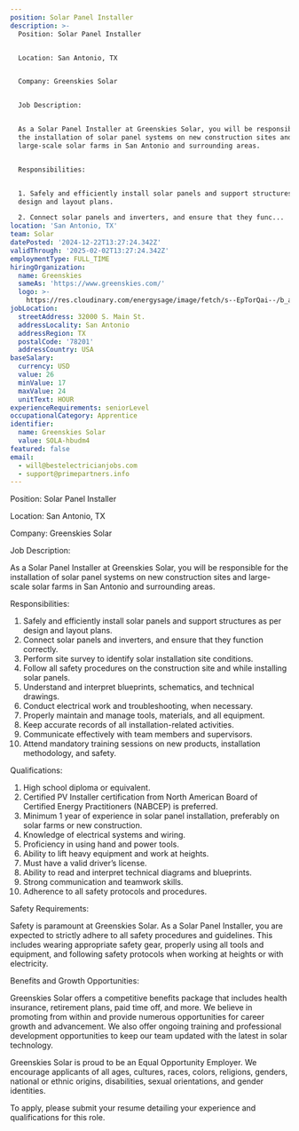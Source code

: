 ```yaml
---
position: Solar Panel Installer
description: >-
  Position: Solar Panel Installer


  Location: San Antonio, TX


  Company: Greenskies Solar


  Job Description:


  As a Solar Panel Installer at Greenskies Solar, you will be responsible for
  the installation of solar panel systems on new construction sites and
  large-scale solar farms in San Antonio and surrounding areas. 


  Responsibilities:


  1. Safely and efficiently install solar panels and support structures as per
  design and layout plans.

  2. Connect solar panels and inverters, and ensure that they func...
location: 'San Antonio, TX'
team: Solar
datePosted: '2024-12-22T13:27:24.342Z'
validThrough: '2025-02-02T13:27:24.342Z'
employmentType: FULL_TIME
hiringOrganization:
  name: Greenskies
  sameAs: 'https://www.greenskies.com/'
  logo: >-
    https://res.cloudinary.com/energysage/image/fetch/s--EpTorQai--/b_auto,c_pad,f_auto,h_200,q_auto,w_200/https://es-media-prod.s3.amazonaws.com/media/supplier/logo/source/Greenskies_Clean_Focus_Company.jpg
jobLocation:
  streetAddress: 32000 S. Main St.
  addressLocality: San Antonio
  addressRegion: TX
  postalCode: '78201'
  addressCountry: USA
baseSalary:
  currency: USD
  value: 26
  minValue: 17
  maxValue: 24
  unitText: HOUR
experienceRequirements: seniorLevel
occupationalCategory: Apprentice
identifier:
  name: Greenskies Solar
  value: SOLA-hbudm4
featured: false
email:
  - will@bestelectricianjobs.com
  - support@primepartners.info
---
```




Position: Solar Panel Installer

Location: San Antonio, TX

Company: Greenskies Solar

Job Description:

As a Solar Panel Installer at Greenskies Solar, you will be responsible for the installation of solar panel systems on new construction sites and large-scale solar farms in San Antonio and surrounding areas. 

Responsibilities:

1. Safely and efficiently install solar panels and support structures as per design and layout plans.
2. Connect solar panels and inverters, and ensure that they function correctly.
3. Perform site survey to identify solar installation site conditions.
4. Follow all safety procedures on the construction site and while installing solar panels.
5. Understand and interpret blueprints, schematics, and technical drawings.
6. Conduct electrical work and troubleshooting, when necessary.
7. Properly maintain and manage tools, materials, and all equipment.
8. Keep accurate records of all installation-related activities.
9. Communicate effectively with team members and supervisors.
10. Attend mandatory training sessions on new products, installation methodology, and safety.

Qualifications:

1. High school diploma or equivalent.
2. Certified PV Installer certification from North American Board of Certified Energy Practitioners (NABCEP) is preferred.
3. Minimum 1 year of experience in solar panel installation, preferably on solar farms or new construction.
4. Knowledge of electrical systems and wiring.
5. Proficiency in using hand and power tools.
6. Ability to lift heavy equipment and work at heights.
7. Must have a valid driver’s license.
8. Ability to read and interpret technical diagrams and blueprints.
9. Strong communication and teamwork skills.
10. Adherence to all safety protocols and procedures.

Safety Requirements:

Safety is paramount at Greenskies Solar. As a Solar Panel Installer, you are expected to strictly adhere to all safety procedures and guidelines. This includes wearing appropriate safety gear, properly using all tools and equipment, and following safety protocols when working at heights or with electricity.

Benefits and Growth Opportunities:

Greenskies Solar offers a competitive benefits package that includes health insurance, retirement plans, paid time off, and more. We believe in promoting from within and provide numerous opportunities for career growth and advancement. We also offer ongoing training and professional development opportunities to keep our team updated with the latest in solar technology.

Greenskies Solar is proud to be an Equal Opportunity Employer. We encourage applicants of all ages, cultures, races, colors, religions, genders, national or ethnic origins, disabilities, sexual orientations, and gender identities.

To apply, please submit your resume detailing your experience and qualifications for this role.
